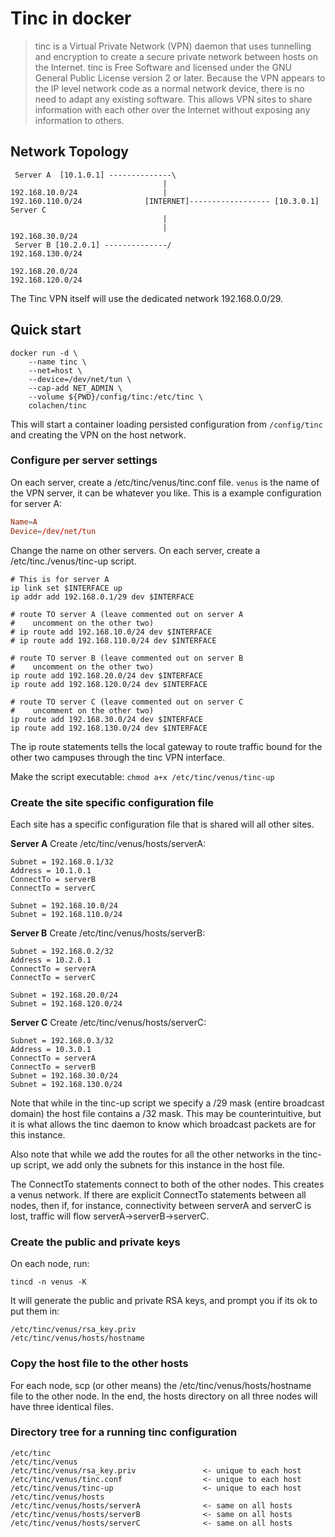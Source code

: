 # Tinc in docker

> tinc is a Virtual Private Network (VPN) daemon that uses tunnelling and encryption to create a secure private network between hosts on the Internet. tinc is Free Software and licensed under the GNU General Public License version 2 or later. Because the VPN appears to the IP level network code as a normal network device, there is no need to adapt any existing software. This allows VPN sites to share information with each other over the Internet without exposing any information to others.

## Network Topology

```
 Server A  [10.1.0.1] --------------\
                                  |
192.168.10.0/24                   |
192.160.110.0/24              [INTERNET]------------------ [10.3.0.1] Server C
                                  |
                                  |                            192.168.30.0/24
 Server B [10.2.0.1] --------------/                           192.168.130.0/24

192.168.20.0/24
192.168.120.0/24
```

The Tinc VPN itself will use the dedicated network 192.168.0.0/29.

## Quick start

```shell
docker run -d \
    --name tinc \
    --net=host \
    --device=/dev/net/tun \
    --cap-add NET_ADMIN \
    --volume ${PWD}/config/tinc:/etc/tinc \
    colachen/tinc
```

This will start a container loading persisted configuration from `/config/tinc` and creating the VPN on the host network.

### Configure per server settings

On each server, create a /etc/tinc/venus/tinc.conf file. `venus` is the name of the VPN server, it can be whatever you like. This is a example configuration for server A:

```tinc.conf
Name=A
Device=/dev/net/tun
```

Change the name on other servers.
On each server, create a /etc/tinc./venus/tinc-up script.

```
# This is for server A
ip link set $INTERFACE up
ip addr add 192.168.0.1/29 dev $INTERFACE

# route TO server A (leave commented out on server A
#    uncomment on the other two)
# ip route add 192.168.10.0/24 dev $INTERFACE
# ip route add 192.168.110.0/24 dev $INTERFACE

# route TO server B (leave commented out on server B
#    uncomment on the other two)
ip route add 192.168.20.0/24 dev $INTERFACE
ip route add 192.168.120.0/24 dev $INTERFACE

# route TO server C (leave commented out on server C
#    uncomment on the other two)
ip route add 192.168.30.0/24 dev $INTERFACE
ip route add 192.168.130.0/24 dev $INTERFACE
```

The ip route statements tells the local gateway to route traffic bound for the other two campuses through the tinc VPN interface.

Make the script executable:
`chmod a+x /etc/tinc/venus/tinc-up`

### Create the site specific configuration file

Each site has a specific configuration file that is shared will all other sites.

**Server A**
Create /etc/tinc/venus/hosts/serverA:

```
Subnet = 192.168.0.1/32
Address = 10.1.0.1
ConnectTo = serverB
ConnectTo = serverC

Subnet = 192.168.10.0/24
Subnet = 192.168.110.0/24
```

**Server B**
Create /etc/tinc/venus/hosts/serverB:

```
Subnet = 192.168.0.2/32
Address = 10.2.0.1
ConnectTo = serverA
ConnectTo = serverC

Subnet = 192.168.20.0/24
Subnet = 192.168.120.0/24
```

**Server C**
Create /etc/tinc/venus/hosts/serverC:

```
Subnet = 192.168.0.3/32
Address = 10.3.0.1
ConnectTo = serverA
ConnectTo = serverB
Subnet = 192.168.30.0/24
Subnet = 192.168.130.0/24
```

Note that while in the tinc-up script we specify a /29 mask (entire broadcast domain) the host file contains a /32 mask. This may be counterintuitive, but it is what allows the tinc daemon to know which broadcast packets are for this instance.

Also note that while we add the routes for all the other networks in the tinc-up script, we add only the subnets for this instance in the host file.

The ConnectTo statements connect to both of the other nodes. This creates a venus network. If there are explicit ConnectTo statements between all nodes, then if, for instance, connectivity between serverA and serverC is lost, traffic will flow serverA->serverB->serverC.

### Create the public and private keys

On each node, run:

`tincd -n venus -K`

It will generate the public and private RSA keys, and prompt you if its ok to put them in:

```
/etc/tinc/venus/rsa_key.priv
/etc/tinc/venus/hosts/hostname

```

### Copy the host file to the other hosts

For each node, scp (or other means) the /etc/tinc/venus/hosts/hostname file to the other node. In the end, the hosts directory on all three nodes will have three identical files.

### Directory tree for a running tinc configuration

```
/etc/tinc
/etc/tinc/venus
/etc/tinc/venus/rsa_key.priv               <- unique to each host
/etc/tinc/venus/tinc.conf                  <- unique to each host
/etc/tinc/venus/tinc-up                    <- unique to each host
/etc/tinc/venus/hosts
/etc/tinc/venus/hosts/serverA              <- same on all hosts
/etc/tinc/venus/hosts/serverB              <- same on all hosts
/etc/tinc/venus/hosts/serverC              <- same on all hosts
```
